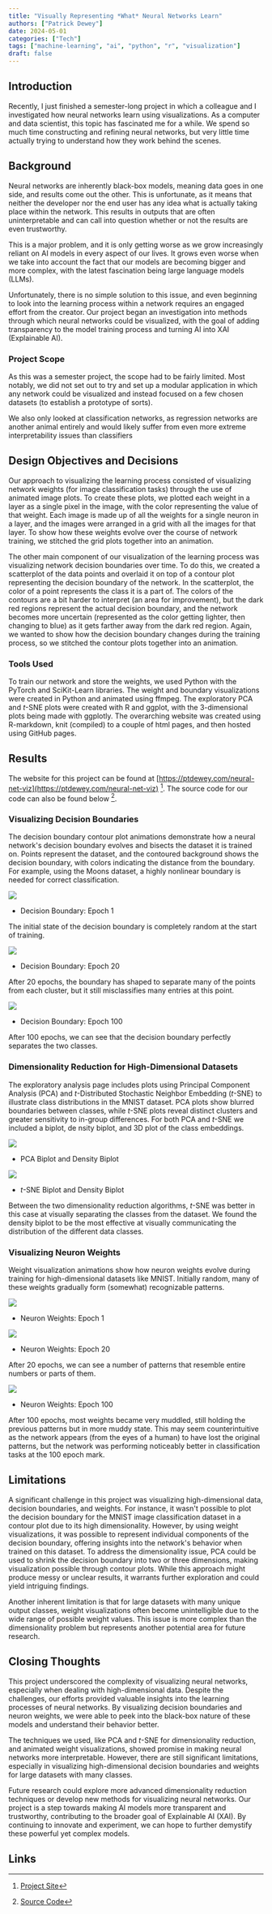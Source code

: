 ```yaml
---
title: "Visually Representing *What* Neural Networks Learn"
authors: ["Patrick Dewey"]
date: 2024-05-01
categories: ["Tech"]
tags: ["machine-learning", "ai", "python", "r", "visualization"]
draft: false
---
```


## Introduction

Recently, I just finished a semester-long project in which a colleague and I investigated how neural networks learn using visualizations. As a computer and data scientist, this topic has fascinated me for a while. We spend so much time constructing and refining neural networks, but very little time actually trying to understand how they work behind the scenes.


## Background

Neural networks are inherently black-box models, meaning data goes in one side, and results come out the other. This is unfortunate, as it means that neither the developer nor the end user has any idea what is actually taking place within the network. This results in outputs that are often uninterpretable and can call into question whether or not the results are even trustworthy.

This is a major problem, and it is only getting worse as we grow increasingly reliant on AI models in every aspect of our lives. It grows even worse when we take into account the fact that our models are becoming bigger and more complex, with the latest fascination being large language models (LLMs).

Unfortunately, there is no simple solution to this issue, and even beginning to look into the learning process within a network requires an engaged effort from the creator. Our project began an investigation into methods through which neural networks could be visualized, with the goal of adding transparency to the model training process and turning AI into XAI (Explainable AI).


### Project Scope


As this was a semester project, the scope had to be fairly limited. Most notably, we did not set out to try and set up a modular application in which any network could be visualized and instead focused on a few chosen datasets (to establish a prototype of sorts).

We also only looked at classification networks, as regression networks are another animal entirely and would likely suffer from even more extreme interpretability issues than classifiers


## Design Objectives and Decisions

Our approach to visualizing the learning process consisted of visualizing network weights (for image classification tasks) through the use of animated image plots. To create these plots, we plotted each weight in a layer as a single pixel in the image, with the color representing the value of that weight. Each image is made up of all the weights for a single neuron in a layer, and the images were arranged in a grid with all the images for that layer. To show how these weights evolve over the course of network training, we stitched the grid plots together into an animation.

The other main component of our visualization of the learning process was visualizing network decision boundaries over time. To do this, we created a scatterplot of the data points and overlaid it on top of a contour plot representing the decision boundary of the network. In the scatterplot, the color of a point represents the class it is a part of. The colors of the contours are a bit harder to interpret (an area for improvement), but the dark red regions represent the actual decision boundary, and the network becomes more uncertain (represented as the color getting lighter, then changing to blue) as it gets farther away from the dark red region. Again, we wanted to show how the decision boundary changes during the training process, so we stitched the contour plots together into an animation.


### Tools Used

To train our network and store the weights, we used Python with the PyTorch and SciKit-Learn libraries.
The weight and boundary visualizations were created in Python and animated using ffmpeg.
The exploratory PCA and *t*-SNE plots were created with R and ggplot, with the 3-dimensional plots being made with ggplotly.
The overarching website was created using R-markdown, knit (compiled) to a couple of html pages, and then hosted using GitHub pages.


## Results

The website for this project can be found at [https://ptdewey.com/neural-net-viz](https://ptdewey.com/neural-net-viz) [^1]. The source code for our code can also be found below [^2].

### Visualizing Decision Boundaries

The decision boundary contour plot animations demonstrate how a neural network's decision boundary evolves and bisects the dataset it is trained on. Points represent the dataset, and the contoured background shows the decision boundary, with colors indicating the distance from the boundary. For example, using the Moons dataset, a highly nonlinear boundary is needed for correct classification.

![](../nnviz-db-e1.png)
* Decision Boundary: Epoch 1

The initial state of the decision boundary is completely random at the start of training.

![](../nnviz-db-e20.png)
* Decision Boundary: Epoch 20

After 20 epochs, the boundary has shaped to separate many of the points from each cluster, but it still misclassifies many entries at this point.

![](../nnviz-db-e100.png)
* Decision Boundary: Epoch 100

After 100 epochs, we can see that the decision boundary perfectly separates the two classes.


### Dimensionality Reduction for High-Dimensional Datasets

The exploratory analysis page includes plots using Principal Component Analysis (PCA) and *t*-Distributed Stochastic Neighbor Embedding (*t*-SNE) to illustrate class distributions in the MNIST dataset. PCA plots show blurred boundaries between classes, while *t*-SNE plots reveal distinct clusters and greater sensitivity to in-group differences. For both PCA and *t*-SNE we included a biplot, de
nsity biplot, and 3D plot of the class embeddings.

![](../nnviz-pca-biplots.png)
* PCA Biplot and Density Biplot

![](../nnviz-tsne-biplots.png)
* *t*-SNE Biplot and Density Biplot

Between the two dimensionality reduction algorithms, *t*-SNE was better in this case at visually separating the classes from the dataset. We found the density biplot to be the most effective at visually communicating the distribution of the different data classes.


### Visualizing Neuron Weights

Weight visualization animations show how neuron weights evolve during training for high-dimensional datasets like MNIST. Initially random, many of these weights gradually form (somewhat) recognizable patterns.

![](../nnviz-wv-e1.png)
* Neuron Weights: Epoch 1

![](../nnviz-wv-e20.png)
* Neuron Weights: Epoch 20

After 20 epochs, we can see a number of patterns that resemble entire numbers or parts of them.

![](../nnviz-wv-e100.png)
* Neuron Weights: Epoch 100

After 100 epochs, most weights became very muddled, still holding the previous patterns but in more muddy state. This may seem counterintuitive as the network appears (from the eyes of a human) to have lost the original patterns, but the network was performing noticeably better in classification tasks at the 100 epoch mark.


## Limitations

A significant challenge in this project was visualizing high-dimensional data, decision boundaries, and weights. For instance, it wasn't possible to plot the decision boundary for the MNIST image classification dataset in a contour plot due to its high dimensionality. However, by using weight visualizations, it was possible to represent individual components of the decision boundary, offering insights into the network's behavior when trained on this dataset.
To address the dimensionality issue, PCA could be used to shrink the decision boundary into two or three dimensions, making visualization possible through contour plots. While this approach might produce messy or unclear results, it warrants further exploration and could yield intriguing findings.

Another inherent limitation is that for large datasets with many unique output classes, weight visualizations often become unintelligible due to the wide range of possible weight values. This issue is more complex than the dimensionality problem but represents another potential area for future research.


## Closing Thoughts

This project underscored the complexity of visualizing neural networks, especially when dealing with high-dimensional data. Despite the challenges, our efforts provided valuable insights into the learning processes of neural networks. By visualizing decision boundaries and neuron weights, we were able to peek into the black-box nature of these models and understand their behavior better.

The techniques we used, like PCA and *t*-SNE for dimensionality reduction, and animated weight visualizations, showed promise in making neural networks more interpretable. However, there are still significant limitations, especially in visualizing high-dimensional decision boundaries and weights for large datasets with many classes.

Future research could explore more advanced dimensionality reduction techniques or develop new methods for visualizing neural networks. Our project is a step towards making AI models more transparent and trustworthy, contributing to the broader goal of Explainable AI (XAI). By continuing to innovate and experiment, we can hope to further demystify these powerful yet complex models.


## Links

[^1]: [Project Site](https://pdewey.com/neural-net-viz/)
[^2]: [Source Code](https://github.com/ptdewey/neural-net-viz/)

